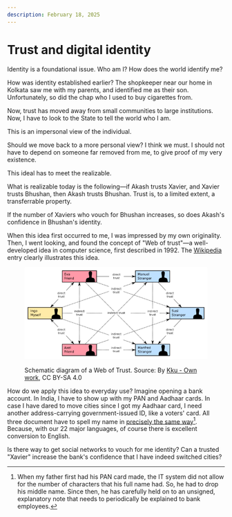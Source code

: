 ```yaml
---
description: February 18, 2025
---
```


# Trust and digital identity

Identity is a foundational issue. Who am I? How does the world identify me?

How was identity established earlier? The shopkeeper near our home in Kolkata saw me with my parents, and identified me as their son. Unfortunately, so did the chap who I used to buy cigarettes from.

Now, trust has moved away from small communities to large institutions. Now, I have to look to the State to tell the world who I am.

This is an impersonal view of the individual.

Should we move back to a more personal view? I think we must. I should not have to depend on someone far removed from me, to give proof of my very existence.

This ideal has to meet the realizable.

What is realizable today is the following—if Akash trusts Xavier, and Xavier trusts Bhushan, then Akash trusts Bhushan. Trust is, to a limited extent, a transferrable property.

If the number of Xaviers who vouch for Bhushan increases, so does Akash's confidence in Bhushan's identity.

When this idea first occurred to me, I was impressed by my own originality. Then, I went looking, and found the concept of "Web of trust"—a well-developed idea in computer science, first described in 1992. The [Wikipedia](https://en.wikipedia.org/wiki/Web_of_trust) entry clearly illustrates this idea.

<figure><img src="../.gitbook/assets/640px-Web_of_Trust-en.svg.png" alt=""><figcaption><p>Schematic diagram of a Web of Trust. Source: By <a href="https://commons.wikimedia.org/w/index.php?curid=80652637">Kku - Own work</a>, CC BY-SA 4.0</p></figcaption></figure>

How do we apply this idea to everyday use? Imagine opening a bank account. In India, I have to show up with my PAN and Aadhaar cards. In case I have dared to move cities since I got my Aadhaar card, I need another address-carrying government-issued ID, like a voters' card. All three document have to spell my name in [precisely the same way](#user-content-fn-1)[^1]. Because, with our 22 major languages, of course there is excellent conversion to English.

Is there way to get social networks to vouch for me identity? Can a trusted "Xavier" increase the bank's confidence that I have indeed switched cities?



[^1]: When my father first had his PAN card made, the IT system did not allow for the number of characters that his full name had. So, he had to drop his middle name. Since then, he has carefully held on to an unsigned, explanatory note that needs to periodically be explained to bank employees.
